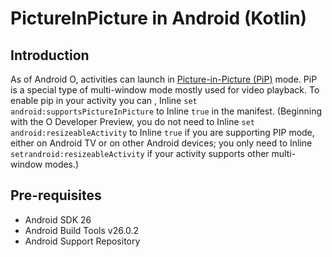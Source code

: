 # PictureInPicture in Android (Kotlin)

## Introduction

As of Android O, activities can launch in [Picture-in-Picture (PiP)](https://developer.android.com/guide/topics/ui/picture-in-picture) mode. PiP is a special type of multi-window mode mostly used for video playback.
To enable pip in your activity you can , Inline `set android:supportsPictureInPicture` to Inline `true` in the manifest. (Beginning with the O Developer Preview, you do not need to Inline `set android:resizeableActivity` to Inline `true` if you are supporting PIP mode, either on Android TV or on other Android devices; you only need to Inline `setrandroid:resizeableActivity` if your activity supports other multi-window modes.)

## Pre-requisites
- Android SDK 26
- Android Build Tools v26.0.2
- Android Support Repository
